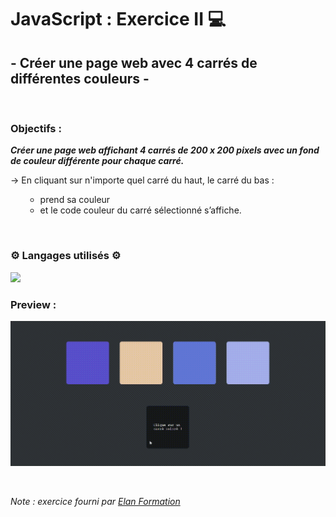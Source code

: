 # JavaScript : Exercice II 💻 #
## - Créer une page web avec 4 carrés de différentes couleurs - ##

<br>

### Objectifs : ###
***Créer une page web affichant 4 carrés de 200 x 200 pixels avec un fond de couleur différente pour chaque carré.***

→ En cliquant sur n'importe quel carré du haut, le carré du bas : 
      <ul><ul>
        <li>prend sa couleur</li>
        <li>et le code couleur du carré sélectionné s’affiche.</li>
      </ul></ul>
<br>
### ⚙️ Langages utilisés ⚙️ ###

<img src="https://skillicons.dev/icons?i=html,css,js,github"/>

<br>

### Preview : ###
<img src="Preview.gif"></img>

<br>

*Note : exercice fourni par <a href="https://elan-formation.fr/accueil">Elan Formation</a>*